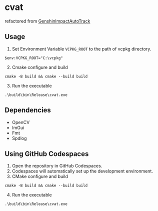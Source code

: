 # cvat

refactored from [GenshinImpactAutoTrack](https://github.com/GengGode/cvAutoTrack) 

## Usage

1. Set Environment Variable `VCPKG_ROOT` to the path of vcpkg directory.
```shell
$env:VCPKG_ROOT="C:\vcpkg"
```

2. Cmake configure and build
```shell
cmake -B build && cmake --build build
```

3. Run the executable
```shell
.\build\bin\Release\cvat.exe
```

## Dependencies

- OpenCV
- ImGui
- Fmt
- Spdlog

## Using GitHub Codespaces

1. Open the repository in GitHub Codespaces.
2. Codespaces will automatically set up the development environment.
3. CMake configure and build
```shell
cmake -B build && cmake --build build
```
4. Run the executable
```shell
.\build\bin\Release\cvat.exe
```

